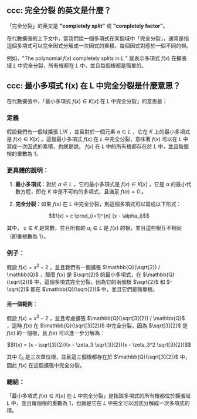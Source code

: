 ## ccc: 完全分裂 的英文是什麼？

「完全分裂」的英文是 **"completely split"** 或 **"completely factor"**。

在代數擴張的上下文中，當我們說一個多項式在某個域中「完全分裂」，通常是指這個多項式可以完全因式分解成一次因式的乘積，每個因式對應於一個不同的根。

例如，"The polynomial  $`f(x)`$  completely splits in  $`L`$ " 就表示多項式  $`f(x)`$  在擴張域  $`L`$  中完全分裂，所有根都在  $`L`$  中，並且每個根都是簡單的。

## ccc: 最小多項式 f(x) 在 L 中完全分裂是什麼意思？

在代數擴張中，「最小多項式  $`f(x) \in K[x]`$  在  $`L`$  中完全分裂」的意思是：

### 定義
假設我們有一個域擴張  $`L/K`$ ，並且對於一個元素  $`\alpha \in L`$ ，它在  $`K`$  上的最小多項式是  $`f(x) \in K[x]`$ 。這個最小多項式  $`f(x)`$  在  $`L`$  中完全分裂，意味著  $`f(x)`$  可以在  $`L`$  中寫成一次因式的乘積，也就是說， $`f(x)`$  在  $`L`$  中的所有根都存在於  $`L`$  中，並且每個根的重數為 1。

### 更具體的說明：
1. **最小多項式**：對於  $`\alpha \in L`$ ，它的最小多項式是  $`f(x) \in K[x]`$ ，它是  $`\alpha`$  的最小代數方程，即在  $`K`$  中是不可約的多項式，且滿足  $`f(\alpha) = 0`$ 。

2. **完全分裂**：如果  $`f(x)`$  在  $`L`$  中完全分裂，則這個多項式可以寫成以下形式：
   
```math
f(x) = c \prod_{i=1}^{n} (x - \alpha_i)
```

   其中， $`c \in K`$  是常數，並且所有的  $`\alpha_i \in L`$  是  $`f(x)`$  的根，並且這些根互不相同（即重根數為 1）。

### 例子：
假設  $`f(x) = x^2 - 2`$ ，並且我們有一個擴張  $`\mathbb{Q}(\sqrt{2}) / \mathbb{Q}`$ ，那麼  $`f(x)`$  是  $`\sqrt{2}`$  的最小多項式，在  $`\mathbb{Q}(\sqrt{2})`$  中，這個多項式完全分裂，因為它的兩個根  $`\sqrt{2}`$  和  $`-\sqrt{2}`$  都在  $`\mathbb{Q}(\sqrt{2})`$  中，並且它們是簡單根。

#### 另一個範例：
假設  $`f(x) = x^3 - 2`$ ，並且考慮擴張  $`\mathbb{Q}(\sqrt[3]{2}) / \mathbb{Q}`$ ，這時  $`f(x)`$  在  $`\mathbb{Q}(\sqrt[3]{2})`$  中完全分裂，因為  $`\sqrt[3]{2}`$  是  $`f(x)`$  的一個根，且  $`f(x)`$  可以進一步分解為：

```math
f(x) = (x - \sqrt[3]{2})(x - \zeta_3 \sqrt[3]{2})(x - \zeta_3^2 \sqrt[3]{2})
```

其中  $`\zeta_3`$  是三次單位根，並且這三個根都存在於  $`\mathbb{Q}(\sqrt[3]{2})`$  中，因此  $`f(x)`$  在這個擴張中完全分裂。

### 總結：
「最小多項式  $`f(x) \in K[x]`$  在  $`L`$  中完全分裂」是指該多項式的所有根都位於擴張域  $`L`$  中，並且每個根的重數為 1，也就是它在  $`L`$  中完全可以因式分解成一次多項式的積。